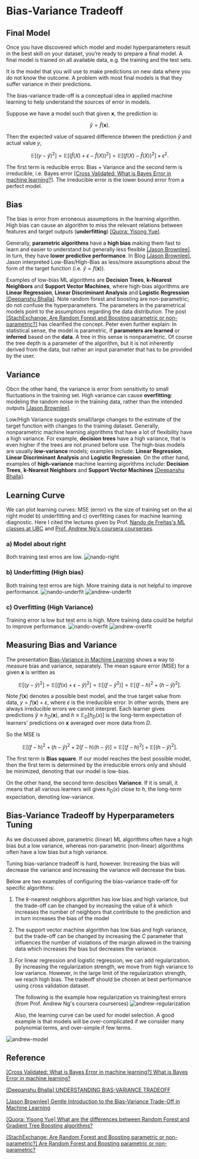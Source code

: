 # Bias-Variance Tradeoff


## Final Model

Once you have discovered which model and model hyperparameters result in the best skill on your dataset, you’re ready to prepare a final model.
A final model is trained on all available data, e.g. the training and the test sets.

It is the model that you will use to make predictions on new data where you do not know the outcome. A problem with most final models is that they suffer variance in their predictions.

The bias-variance trade-off is a conceptual idea in applied machine learning to help understand the sources of error in models. 

Suppose we have a model such that given $\symbf{x}$, the prediction is:

$$\hat{y} = \hat{f}(\symbf{x}).$$


Then the expected value of squared difference btween the prediction $\hat{y}$ and actual value $y$, 

$$\mathbb{E}[(y-\hat{y})^2] = \mathbb{E}[\big(\hat{f}(X)+\epsilon -\hat{f}(X)\big)^2] = \mathbb{E}[\big(f(X)-\hat{f}(X)\big)^2] + \epsilon^2.$$


The first term is reducible erros: Bias + Variance and the second term is irreducible, i.e. Bayes error [[Cross Validated: What is Bayes Error in machine learning?]][What is Bayes Error in machine learning?]. The irreducible error is the lower bound error from a perfect model.

## Bias 

The bias is error from erroneous assumptions in the learning algorithm. High bias can cause an algorithm to miss the relevant relations between features and target outputs (**underfitting**) [[Quora: Yisong Yue]][What are the differences between Random Forest and Gradient Tree Boosting algorithms?].

Generally, **parametric algorithms** have a **high bias** making them fast to learn and easier to understand but generally less flexible [[Jason Brownlee]][Gentle Introduction to the Bias-Variance Trade-Off in Machine Learning]. In turn, they have **lower predictive performance**. In Blog [[Jason Brownlee]][Gentle Introduction to the Bias-Variance Trade-Off in Machine Learning], Jason interpreted Low-Bias/High-Bias as less/more assumptions about the form of the target function (i.e. $\hat{y} =f(\symbf{x})$). 

Examples of low-bias ML algorithms are **Decision Trees**, **k-Nearest Neighbors** and **Support Vector Machines**, where high-bias algorithms are **Linear Regression**, **Linear Discriminant Analysis** and **Logistic Regression** [[Deepanshu Bhalla]][UNDERSTANDING BIAS-VARIANCE TRADEOFF]. Note random forest and boosting are non-parametric; do not confuse the hyperparameters. The parameters in the parametrical models point to the assumptions regarding the data distribution. The post [[StachExchange: Are Random Forest and Boosting parametric or non-parametric?]][Are Random Forest and Boosting parametric or non-parametric?] has clearified the concept. Peter even further explain: In statistical sense, the model is parametric, if **parameters are learned** or **inferred** based on the **data**. A tree in this sense is nonparametric. Of course the tree depth is a parameter of the algorithm, but it is not inherently derived from the data, but rather an input parameter that has to be provided by the user.



## Variance

Obcn the other hand, the variance is error from sensitivity to small fluctuations in the training set. High variance can cause **overfitting**: modeling the random noise in the training data, rather than the intended outputs [[Jason Brownlee]][Gentle Introduction to the Bias-Variance Trade-Off in Machine Learning]. 

Low/High Variance suggests small/large changes to the estimate of the target function with changes to the training dataset.
Generally, nonparametric machine learning algorithms that have a lot of flexibility have a high variance. For example, **decision trees** have a high variance, that is even higher if the trees are not pruned before use. The high-bias models are usually **low-variance** models; examples include: **Linear Regression**, **Linear Discriminant Analysis** and **Logistic Regression**. On the other hand, examples of **high-variance** machine learning algorithms include: **Decision Trees**, **k-Nearest Neighbors** and **Support Vector Machines** [[Deepanshu Bhalla]][UNDERSTANDING BIAS-VARIANCE TRADEOFF].


## Learning Curve

We can plot learning curves: MSE (error) vs the size of training set on the a) right model b) underfitting and c) overfitting cases for machine learning diagnostic. Here I cited the lectures given by Prof. [Nando de Freitas's ML classes at UBC](https://www.youtube.com/watch?v=-ouQeu_ywfY&list=PLE6Wd9FR--Ecf_5nCbnSQMHqORpiChfJf&index=19) and [Prof. Andrew Ng's coursera courserses](https://www.youtube.com/watch?v=ISBGFY-gBug&list=PLLssT5z_DsK-h9vYZkQkYNWcItqhlRJLN&index=63). 

### a) Model about right

Both training test erros are low.
![nando-right](images/Nando-right.png)

### b) Underfitting (High bias)
Both training test erros are high. More training data is not helpful to improve performance. 
![nando-underfit](images/Nando-underfit.png)
![andrew-underfit](images/Andrew-underfit.png)

### c) Overfitting (High Variance)
Training error is low but test erro is high. More training data could be helpful to improve performance.
![nando-overfit](images/Nando-overfit.png)
![andrew-overfit](images/Andrew-overfit.png)

## Measuring Bias and Variance

   The presentation [Bias-Variance in Machine
Learning](http://www.cs.cmu.edu/~wcohen/10-601/bias-variance.pdf) shows a way to measure bias and variance, separately. The mean sqaure error (MSE) for a given $\symbf{x}$ is written as

$$\mathbb{E}[(y-\hat{y})^2] = \mathbb{E}[\big(f(x)+\epsilon -\hat{y}\big)^2] = \mathbb{E}[(f-\hat{y}^2)] = \mathbb{E}[ (f-h)^2 + (h-\hat{y})^2].$$

Note $f(\symbf{x})$ denotes a possible best model, and the true target value from data, $y = f(\symbf{x}) + \varepsilon$, where $\varepsilon$ is the irreducible error. In other words, there are always irreducible errors we cannot interpret. Each learner gives predictions $\hat{y} \equiv h_D(\symbf{x})$, and $h\equiv \mathbb{E}_D[h_D(x)]$ is the long-term expectation of learners' predictions on $\symbf{x}$ averaged over more data from $D$.

So the MSE is

$$\mathbb{E}[(f-h)^2+(h-\hat{y})^2+2(f-h)(h-\hat{y})] = \mathbb{E}[(f-h)^2]+\mathbb{E}[(h-\hat{y})^2].$$


The first term is **Bias square**. If our model reaches the best possible model, then the first term is determined by the irreducible errors only and should be minimized, denoting that our model is low-bias. 

On the other hand, the second term descibes **Variance**. If it is small, it means that all various learners will gives $h_D(x)$ close to $h$, the long-term expectation, denoting low-variance.



## Bias-Variance Tradeoff by Hyperparameters Tuning

As we discussed above, parametric (linear) ML algorithms often have a high bias but a low variance, whereas
non-parametric (non-linear) algorithms often have a low bias but a high variance.

Tuning bias-variance tradeoff is hard, however. Increasing the bias will decrease the variance and increasing the variance will decrease the bias.


Below are two examples of configuring the bias-variance trade-off for specific algorithms: 

1. The $k$-nearest neighbors algorithm has low bias and high variance, but the trade-off can be changed by increasing the value of $k$ which increases the number of neighbors that contribute to the prediction and in turn increases the bias of the model 

2. The support vector machine algorithm has low bias and high variance, but the trade-off can be changed by increasing the $C$ parameter that influences the number of violations of the margin allowed in the training data which increases the bias but decreases the variance.

3. For linear regression and logistic regression, we can add regularization. By increasing the regularization strength, we move from high variance to low variance. However, in the large limit of the regularization strength, we reach high bias. The tradeoff should be chosen at best performance using cross validation dataset.

   The following is the example how regularization vs training/test errors (from Prof. Andrew Ng's coursera courserses) 
![andrew-regularization](images/Andrew-regularization.png)

   Also, the learning curve can be used for model selection. A good example is that models will be over-complicated if we consider many polynomial terms, and over-simple if few terms. 

![andrew-model](images/Andrew-model_selection.png)

## Reference


[What is Bayes Error in machine learning?]: https://stats.stackexchange.com/questions/302900/what-is-bayes-error-in-machine-learning
[[Cross Validated: What is Bayes Error in machine learning?] What is Bayes Error in machine learning?](https://stats.stackexchange.com/questions/302900/what-is-bayes-error-in-machine-learning)



[UNDERSTANDING BIAS-VARIANCE TRADEOFF]: https://www.listendata.com/2017/02/bias-variance-tradeoff.html
[[Deepanshu Bhalla] UNDERSTANDING BIAS-VARIANCE TRADEOFF](https://www.listendata.com/2017/02/bias-variance-tradeoff.html)


[Gentle Introduction to the Bias-Variance Trade-Off in Machine Learning]: https://machinelearningmastery.com/gentle-introduction-to-the-bias-variance-trade-off-in-machine-learning/
[[Jason Brownlee] Gentle Introduction to the Bias-Variance Trade-Off in Machine Learning](https://machinelearningmastery.com/gentle-introduction-to-the-bias-variance-trade-off-in-machine-learning/)


[What are the differences between Random Forest and Gradient Tree Boosting algorithms?]: https://www.quora.com/What-are-the-differences-between-Random-Forest-and-Gradient-Tree-Boosting-algorithms
[[Quora: Yisong Yue] What are the differences between Random Forest and Gradient Tree Boosting algorithms?](https://www.quora.com/What-are-the-differences-between-Random-Forest-and-Gradient-Tree-Boosting-algorithms)


[Are Random Forest and Boosting parametric or non-parametric?]: https://stats.stackexchange.com/questions/147587/are-random-forest-and-boosting-parametric-or-non-parametric
[[StachExchange: Are Random Forest and Boosting parametric or non-parametric?] Are Random Forest and Boosting parametric or non-parametric?](https://stats.stackexchange.com/questions/147587/are-random-forest-and-boosting-parametric-or-non-parametric)



